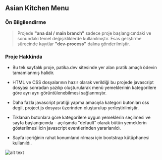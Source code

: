 ## Asian Kitchen Menu

### Ön Bilgilendirme
>Projede **"ana dal / main branch"** sadece proje başlangıcındaki ve sonundaki temel değişikliklerde kullanılmıştır. Esas geliştirme sürecinde kayıtlar **"dev-process"** dalına gönderilmiştir.

### Proje Hakkinda

* Bu tek sayfalık proje, patika.dev sitesinde yer alan pratik amaçlı ödevin tamamlanmış halidir.

* HTML ve CSS dosyalarının hazır olarak verildiği bu projede javascript dosyası sonradan yazılıp oluşturularak menü yemeklerinin kategorilere göre ayrı ayrı görüntülenebilmesi sağlanmıştır.

* Daha fazla javascript pratiği yapma amacıyla kategori butonları css degil, project.js dosyası üzerinden oluşturulup yerleştirilmiştir.

* Tıklanan butonlara göre kategorilere uygun yemeklerin seçilmesi ve sayfa başlangıcında - açılışında "default" olarak bütün yemeklerin gösterilmesi icin javascript eventlerinden yararlanıldı.

* Sayfa içeriğinin rahat konumlandırılması için bootstrap kütüphanesi kullanıldı.

![alt text](asian_kitchen_menu_image.png)